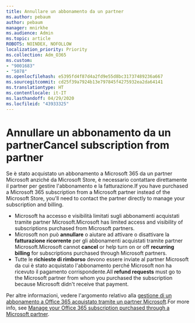 ```yaml
---
title: Annullare un abbonamento da un partner
ms.author: pebaum
author: pebaum
manager: mnirkhe
ms.audience: Admin
ms.topic: article
ROBOTS: NOINDEX, NOFOLLOW
localization_priority: Priority
ms.collection: Adm_O365
ms.custom:
- "9001683"
- "5078"
ms.openlocfilehash: e5395fd4f87d4a2fd9e55d8bc31737489236a667
ms.sourcegitcommit: cd25f39a7924b13e797845f4275932ea2da64141
ms.translationtype: HT
ms.contentlocale: it-IT
ms.lasthandoff: 04/29/2020
ms.locfileid: "43933325"
---
```

# <a name="cancel-subscription-from-partner"></a><span data-ttu-id="6810c-102">Annullare un abbonamento da un partner</span><span class="sxs-lookup"><span data-stu-id="6810c-102">Cancel subscription from partner</span></span>

<span data-ttu-id="6810c-103">Se è stato acquistato un abbonamento a Microsoft 365 da un partner Microsoft anziché da Microsoft Store, è necessario contattare direttamente il partner per gestire l'abbonamento e la fatturazione.</span><span class="sxs-lookup"><span data-stu-id="6810c-103">If you have purchased a Microsoft 365 subscription from a Microsoft partner instead of the Microsoft Store, you'll need to contact the partner directly to manage your subscription and billing.</span></span>

- <span data-ttu-id="6810c-104">Microsoft ha accesso e visibilità limitati sugli abbonamenti acquistati tramite partner Microsoft.</span><span class="sxs-lookup"><span data-stu-id="6810c-104">Microsoft has limited access and visibility of subscriptions purchased from Microsoft partners.</span></span> 
- <span data-ttu-id="6810c-105">Microsoft non può **annullare** o aiutare ad attivare o disattivare la **fatturazione ricorrente** per gli abbonamenti acquistati tramite partner Microsoft.</span><span class="sxs-lookup"><span data-stu-id="6810c-105">Microsoft cannot **cancel** or help turn on or off **recurring billing** for subscriptions purchased through Microsoft partners.</span></span> 
- <span data-ttu-id="6810c-106">Tutte le **richieste di rimborso** devono essere inviate al partner Microsoft da cui è stato acquistato l'abbonamento perché Microsoft non ha ricevuto il pagamento corrispondente.</span><span class="sxs-lookup"><span data-stu-id="6810c-106">All **refund requests** must go to the Microsoft partner from whom you purchased the subscription because Microsoft didn't receive that payment.</span></span> 

<span data-ttu-id="6810c-107">Per altre informazioni, vedere l'argomento relativo alla [gestione di un abbonamento a Office 365 acquistato tramite un partner Microsoft](https://support.microsoft.com/help/4230739/microsoft-account-manage-office-365-subscription-from-third-party).</span><span class="sxs-lookup"><span data-stu-id="6810c-107">For more info, see [Manage your Office 365 subscription purchased through a Microsoft partner](https://support.microsoft.com/help/4230739/microsoft-account-manage-office-365-subscription-from-third-party).</span></span> 
